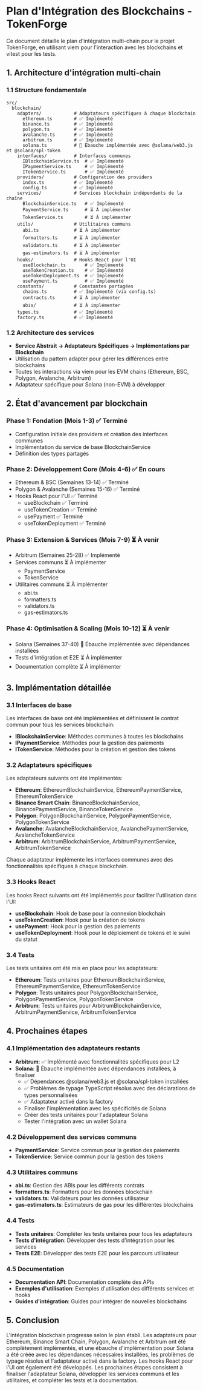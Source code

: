# Plan d'Intégration des Blockchains - TokenForge

Ce document détaille le plan d'intégration multi-chain pour le projet TokenForge, en utilisant viem pour l'interaction avec les blockchains et vitest pour les tests.

## 1. Architecture d'intégration multi-chain

### 1.1 Structure fondamentale
```
src/
  blockchain/
    adapters/            # Adaptateurs spécifiques à chaque blockchain
      ethereum.ts        # ✅ Implémenté
      binance.ts         # ✅ Implémenté
      polygon.ts         # ✅ Implémenté
      avalanche.ts       # ✅ Implémenté
      arbitrum.ts        # ✅ Implémenté
      solana.ts          # 🔄 Ébauche implémentée avec @solana/web3.js et @solana/spl-token
    interfaces/          # Interfaces communes
      IBlockchainService.ts  # ✅ Implémenté
      IPaymentService.ts     # ✅ Implémenté
      ITokenService.ts       # ✅ Implémenté
    providers/           # Configuration des providers
      index.ts           # ✅ Implémenté
      config.ts          # ✅ Implémenté
    services/            # Services blockchain indépendants de la chaîne
      BlockchainService.ts   # ✅ Implémenté
      PaymentService.ts      # ⏳ À implémenter
      TokenService.ts        # ⏳ À implémenter
    utils/               # Utilitaires communs
      abi.ts             # ⏳ À implémenter
      formatters.ts      # ⏳ À implémenter
      validators.ts      # ⏳ À implémenter
      gas-estimators.ts  # ⏳ À implémenter
    hooks/               # Hooks React pour l'UI
      useBlockchain.ts       # ✅ Implémenté
      useTokenCreation.ts    # ✅ Implémenté
      useTokenDeployment.ts  # ✅ Implémenté
      usePayment.ts          # ✅ Implémenté
    constants/           # Constantes partagées
      chains.ts          # ✅ Implémenté (via config.ts)
      contracts.ts       # ⏳ À implémenter
      abis/              # ⏳ À implémenter
    types.ts             # ✅ Implémenté
    factory.ts           # ✅ Implémenté
```

### 1.2 Architecture des services

- **Service Abstrait → Adaptateurs Spécifiques → Implémentations par Blockchain**
- Utilisation du pattern adapter pour gérer les différences entre blockchains
- Toutes les interactions via viem pour les EVM chains (Ethereum, BSC, Polygon, Avalanche, Arbitrum)
- Adaptateur spécifique pour Solana (non-EVM) à développer

## 2. État d'avancement par blockchain

### Phase 1: Fondation (Mois 1-3) ✅ Terminé
- Configuration initiale des providers et création des interfaces communes
- Implémentation du service de base BlockchainService
- Définition des types partagés

### Phase 2: Développement Core (Mois 4-6) ✅ En cours
- Ethereum & BSC (Semaines 13-14) ✅ Terminé
- Polygon & Avalanche (Semaines 15-16) ✅ Terminé
- Hooks React pour l'UI ✅ Terminé
  - useBlockchain ✅ Terminé
  - useTokenCreation ✅ Terminé
  - usePayment ✅ Terminé
  - useTokenDeployment ✅ Terminé

### Phase 3: Extension & Services (Mois 7-9) ⏳ À venir
- Arbitrum (Semaines 25-28) ✅ Implémenté
- Services communs ⏳ À implémenter
  - PaymentService
  - TokenService
- Utilitaires communs ⏳ À implémenter
  - abi.ts
  - formatters.ts
  - validators.ts
  - gas-estimators.ts

### Phase 4: Optimisation & Scaling (Mois 10-12) ⏳ À venir
- Solana (Semaines 37-40) 🔄 Ébauche implémentée avec dépendances installées
- Tests d'intégration et E2E ⏳ À implémenter
- Documentation complète ⏳ À implémenter

## 3. Implémentation détaillée

### 3.1 Interfaces de base

Les interfaces de base ont été implémentées et définissent le contrat commun pour tous les services blockchain:

- **IBlockchainService**: Méthodes communes à toutes les blockchains
- **IPaymentService**: Méthodes pour la gestion des paiements
- **ITokenService**: Méthodes pour la création et gestion des tokens

### 3.2 Adaptateurs spécifiques

Les adaptateurs suivants ont été implémentés:

- **Ethereum**: EthereumBlockchainService, EthereumPaymentService, EthereumTokenService
- **Binance Smart Chain**: BinanceBlockchainService, BinancePaymentService, BinanceTokenService
- **Polygon**: PolygonBlockchainService, PolygonPaymentService, PolygonTokenService
- **Avalanche**: AvalancheBlockchainService, AvalanchePaymentService, AvalancheTokenService
- **Arbitrum**: ArbitrumBlockchainService, ArbitrumPaymentService, ArbitrumTokenService

Chaque adaptateur implémente les interfaces communes avec des fonctionnalités spécifiques à chaque blockchain.

### 3.3 Hooks React

Les hooks React suivants ont été implémentés pour faciliter l'utilisation dans l'UI:

- **useBlockchain**: Hook de base pour la connexion blockchain
- **useTokenCreation**: Hook pour la création de tokens
- **usePayment**: Hook pour la gestion des paiements
- **useTokenDeployment**: Hook pour le déploiement de tokens et le suivi du statut

### 3.4 Tests

Les tests unitaires ont été mis en place pour les adaptateurs:

- **Ethereum**: Tests unitaires pour EthereumBlockchainService, EthereumPaymentService, EthereumTokenService
- **Polygon**: Tests unitaires pour PolygonBlockchainService, PolygonPaymentService, PolygonTokenService
- **Arbitrum**: Tests unitaires pour ArbitrumBlockchainService, ArbitrumPaymentService, ArbitrumTokenService

## 4. Prochaines étapes

### 4.1 Implémentation des adaptateurs restants

- **Arbitrum**: ✅ Implémenté avec fonctionnalités spécifiques pour L2
- **Solana**: 🔄 Ébauche implémentée avec dépendances installées, à finaliser
  - ✅ Dépendances @solana/web3.js et @solana/spl-token installées
  - ✅ Problèmes de typage TypeScript résolus avec des déclarations de types personnalisées
  - ✅ Adaptateur activé dans la factory
  - Finaliser l'implémentation avec les spécificités de Solana
  - Créer des tests unitaires pour l'adaptateur Solana
  - Tester l'intégration avec un wallet Solana

### 4.2 Développement des services communs

- **PaymentService**: Service commun pour la gestion des paiements
- **TokenService**: Service commun pour la gestion des tokens

### 4.3 Utilitaires communs

- **abi.ts**: Gestion des ABIs pour les différents contrats
- **formatters.ts**: Formatters pour les données blockchain
- **validators.ts**: Validateurs pour les données utilisateur
- **gas-estimators.ts**: Estimateurs de gas pour les différentes blockchains

### 4.4 Tests

- **Tests unitaires**: Compléter les tests unitaires pour tous les adaptateurs
- **Tests d'intégration**: Développer des tests d'intégration pour les services
- **Tests E2E**: Développer des tests E2E pour les parcours utilisateur

### 4.5 Documentation

- **Documentation API**: Documentation complète des APIs
- **Exemples d'utilisation**: Exemples d'utilisation des différents services et hooks
- **Guides d'intégration**: Guides pour intégrer de nouvelles blockchains

## 5. Conclusion

L'intégration blockchain progresse selon le plan établi. Les adaptateurs pour Ethereum, Binance Smart Chain, Polygon, Avalanche et Arbitrum ont été complètement implémentés, et une ébauche d'implémentation pour Solana a été créée avec les dépendances nécessaires installées, les problèmes de typage résolus et l'adaptateur activé dans la factory. Les hooks React pour l'UI ont également été développés. Les prochaines étapes consistent à finaliser l'adaptateur Solana, développer les services communs et les utilitaires, et compléter les tests et la documentation.
